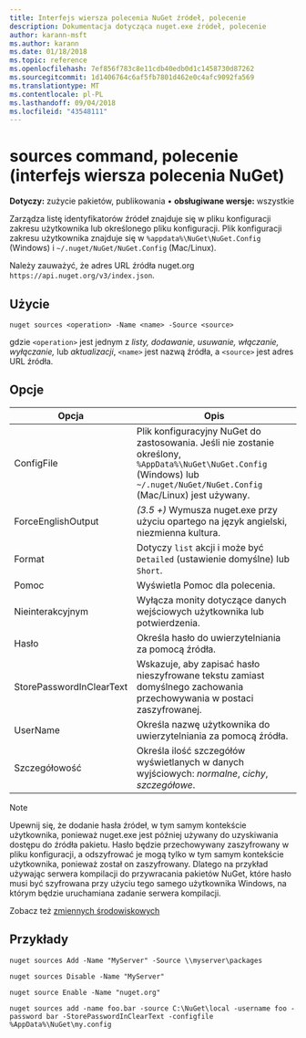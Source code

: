 ```yaml
---
title: Interfejs wiersza polecenia NuGet źródeł, polecenie
description: Dokumentacja dotycząca nuget.exe źródeł, polecenie
author: karann-msft
ms.author: karann
ms.date: 01/18/2018
ms.topic: reference
ms.openlocfilehash: 7ef856f783c8e11cdb40edb0d1c1458730d87262
ms.sourcegitcommit: 1d1406764c6af5fb7801d462e0c4afc9092fa569
ms.translationtype: MT
ms.contentlocale: pl-PL
ms.lasthandoff: 09/04/2018
ms.locfileid: "43548111"
---
```

# <a name="sources-command-nuget-cli"></a>sources command, polecenie (interfejs wiersza polecenia NuGet)

**Dotyczy:** zużycie pakietów, publikowania &bullet; **obsługiwane wersje:** wszystkie

Zarządza listę identyfikatorów źródeł znajduje się w pliku konfiguracji zakresu użytkownika lub określonego pliku konfiguracji. Plik konfiguracji zakresu użytkownika znajduje się w `%appdata%\NuGet\NuGet.Config` (Windows) i `~/.nuget/NuGet/NuGet.Config` (Mac/Linux).

Należy zauważyć, że adres URL źródła nuget.org `https://api.nuget.org/v3/index.json`.

## <a name="usage"></a>Użycie

```cli
nuget sources <operation> -Name <name> -Source <source>
```

gdzie `<operation>` jest jednym z *listy, dodawanie, usuwanie, włączanie, wyłączanie,* lub *aktualizacji*, `<name>` jest nazwą źródła, a `<source>` jest adres URL źródła.

## <a name="options"></a>Opcje

| Opcja | Opis |
| --- | --- |
| ConfigFile | Plik konfiguracyjny NuGet do zastosowania. Jeśli nie zostanie określony, `%AppData%\NuGet\NuGet.Config` (Windows) lub `~/.nuget/NuGet/NuGet.Config` (Mac/Linux) jest używany.|
| ForceEnglishOutput | *(3.5 +)* Wymusza nuget.exe przy użyciu opartego na język angielski, niezmienna kultura. |
| Format | Dotyczy `list` akcji i może być `Detailed` (ustawienie domyślne) lub `Short`. |
| Pomoc | Wyświetla Pomoc dla polecenia. |
| Nieinterakcyjnym | Wyłącza monity dotyczące danych wejściowych użytkownika lub potwierdzenia. |
| Hasło | Określa hasło do uwierzytelniania za pomocą źródła. |
| StorePasswordInClearText | Wskazuje, aby zapisać hasło nieszyfrowane tekstu zamiast domyślnego zachowania przechowywania w postaci zaszyfrowanej. |
| UserName | Określa nazwę użytkownika do uwierzytelniania za pomocą źródła. |
| Szczegółowość | Określa ilość szczegółów wyświetlanych w danych wyjściowych: *normalne*, *cichy*, *szczegółowe*. |

> [!Note]
> Upewnij się, że dodanie hasła źródeł, w tym samym kontekście użytkownika, ponieważ nuget.exe jest później używany do uzyskiwania dostępu do źródła pakietu. Hasło będzie przechowywany zaszyfrowany w pliku konfiguracji, a odszyfrować je mogą tylko w tym samym kontekście użytkownika, ponieważ został on zaszyfrowany. Dlatego na przykład używając serwera kompilacji do przywracania pakietów NuGet, które hasło musi być szyfrowana przy użyciu tego samego użytkownika Windows, na którym będzie uruchamiana zadanie serwera kompilacji.

Zobacz też [zmiennych środowiskowych](cli-ref-environment-variables.md)

## <a name="examples"></a>Przykłady

```cli
nuget sources Add -Name "MyServer" -Source \\myserver\packages

nuget sources Disable -Name "MyServer"

nuget source Enable -Name "nuget.org"

nuget sources add -name foo.bar -source C:\NuGet\local -username foo -password bar -StorePasswordInClearText -configfile %AppData%\NuGet\my.config
```
